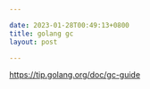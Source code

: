```yaml
---

date: 2023-01-28T00:49:13+0800
title: golang gc
layout: post

---
```


https://tip.golang.org/doc/gc-guide
